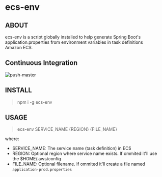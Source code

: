 # ecs-env

## ABOUT

ecs-env is a script globally installed to help generate Spring Boot's application.properties from environment variables in task definitions Amazon ECS.

## Continuous Integration

![push-master](https://github.com/alarangeiras/ecs-env/workflows/release/badge.svg)

## INSTALL

> npm i -g ecs-env

## USAGE

> ecs-env SERVICE_NAME {REGION} {FILE_NAME}

where:
* SERVICE_NAME: The service name (task definition) in ECS
* REGION: Optional region where service name exists. If ommited it'll use the $HOME/.aws/config
* FILE_NAME: Optional filename. If ommited it'll create a file named `application-prod.properties`